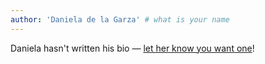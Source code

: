 ```yaml
---
author: 'Daniela de la Garza' # what is your name
---
```


Daniela hasn't written his bio — [let her know you want one](mailto:daniela.garza@liferay.com)!

